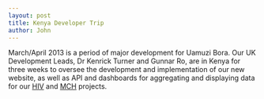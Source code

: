 ```yaml
---
layout: post
title: Kenya Developer Trip
author: John
---
```


March/April 2013 is a period of major development for Uamuzi Bora. Our UK Development Leads, Dr Kenrick Turner and Gunnar Ro, are in Kenya for three weeks to oversee the development and implementation of our new website, as well as API and dashboards for aggregating and displaying data for our [HIV](/data/hiv) and [MCH](/data/mch) projects.
